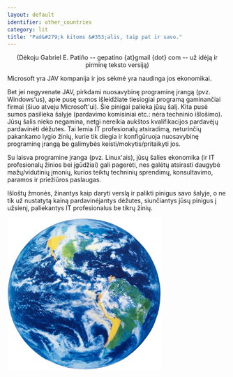 ```yaml
---
layout: default
identifier: other_countries
category: lit
title: "Pad&#279;k kitoms &#353;alis, taip pat ir savo."
---
```


<center>(D&#279;koju Gabriel E. Patiño -- gepatino {at}gmail {dot} com -- 
u&#382; id&#279;j&#261; ir pirmin&#281; teksto versij&#261;) </center>

Microsoft yra JAV kompanija ir jos s&#279;km&#279; yra naudinga jos ekonomikai.

Bet jei negyvenate JAV, pirkdami nuosavybin&#281; programin&#281; &#303;rang&#261; (pvz. Windows'us), apie pus&#281; sumos i&#353;leid&#382;iate tiesiogiai program&#261; gaminan&#269;iai firmai (&#353;iuo atveju Microsoft'ui). &#352;ie pinigai palieka j&#363;s&#371; &#353;al&#303;. Kita pus&#279; sumos pasilieka &#353;alyje (pardavimo komisiniai etc.: n&#279;ra techninio i&#353;lo&#353;imo). 
J&#363;s&#371; &#353;alis nieko negamina, netgi nereikia auk&#353;tos kvalifikacijos pardav&#279;j&#371; pardavin&#279;ti d&#279;&#382;utes. Tai lemia IT profesional&#371; atsiradim&#261;, neturin&#269;i&#371; pakankamo lygio &#382;ini&#371;, kurie tik diegia ir konfig&#363;ruoja nuosavybin&#281; programin&#281; &#303;rang&#261; be galimyb&#279;s keisti/mokytis/pritaikyti jos.

Su laisva programine &#303;ranga (pvz. Linux'ais), j&#363;s&#371; &#353;alies ekonomika (ir IT profesional&#371; &#382;inios bei &#303;g&#363;d&#382;iai) gali pager&#279;ti, nes gal&#279;t&#371; atsirasti daugyb&#279; ma&#382;&#371;/vidutini&#371; &#303;moni&#371;, kurios teikt&#371; technini&#371; sprendim&#371;, konsultavimo, paramos ir prie&#382;i&#363;ros paslaugas.

I&#353;lo&#353;t&#371; &#382;mon&#279;s, &#382;inantys kaip daryti versl&#261; ir palikti pinigus savo &#353;alyje, o ne tik u&#382; nustatyt&#261; kain&#261; pardavin&#279;jantys d&#279;&#382;utes, siun&#269;iantys j&#363;s&#371; pinigus &#303; u&#382;sien&#303;, paliekantys IT profesionalus be tikr&#371; &#382;ini&#371;.

<img src="/img/earth.png" />




